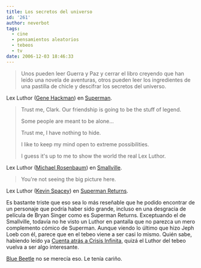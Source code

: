 ```yaml
---
title: Los secretos del universo
id: '261'
author: neverbot
tags:
  - cine
  - pensamientos aleatorios
  - tebeos
  - tv
date: 2006-12-03 18:46:33
---
```


> Unos pueden leer Guerra y Paz y cerrar el libro creyendo que han leído una novela de aventuras, otros pueden leer los ingredientes de una pastilla de chicle y descifrar los secretos del universo.

Lex Luthor ([Gene Hackman](http://www.imdb.com/name/nm0000432/)) en [Superman](http://www.imdb.com/title/tt0078346/).

> Trust me, Clark. Our friendship is going to be the stuff of legend.
> 
> Some people are meant to be alone...
> 
> Trust me, I have nothing to hide.
> 
> I like to keep my mind open to extreme possibilities.
> 
> I guess it's up to me to show the world the real Lex Luthor.

Lex Luthor ([Michael Rosenbaum](http://www.imdb.com/name/nm0742146/)) en [Smallville](http://www.tv.com/smallville/show/1718/summary.html).

> You're not seeing the big picture here.

Lex Luthor ([Kevin Spacey](http://www.imdb.com/name/nm0000228/)) en [Superman Returns](http://www.imdb.com/title/tt0348150/).

Es bastante triste que eso sea lo más reseñable que he podido encontrar de un personaje que podría haber sido grande, incluso en una desgracia de película de Bryan Singer como es Superman Returns. Exceptuando el de Smallville, todavía no he visto un Luthor en pantalla que no parezca un mero complemento cómico de Superman. Aunque viendo lo último que hizo Jeph Loeb con él, parece que en el tebeo viene a ser casi lo mismo. Quién sabe, habiendo leído ya [Cuenta atrás a Crisis Infinita](http://en.wikipedia.org/wiki/Countdown_to_Infinite_Crisis), quizá el Luthor del tebeo vuelva a ser algo interesante.

[Blue Beetle](http://en.wikipedia.org/wiki/Blue_Beetle_%28Ted_Kord%29) no se merecía eso. Le tenía cariño.